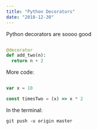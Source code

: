 ```yaml
---
title: "Python Decorators"
date: "2018-12-30"
---
```


Python decorators are soooo good

``` python

@decorator
def add_two(n):
  return n + 2

```

More code:

``` javascript

var x = 10

const timesTwo = (x) => x * 2

```

In the terminal: 

``` shell
git push -u origin master
```
